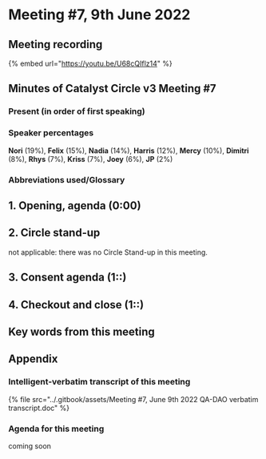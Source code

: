 # Meeting #7, 9th June 2022

## Meeting recording

{% embed url="https://youtu.be/U68cQIflz14" %}

## Minutes of Catalyst Circle v3 Meeting #7 <a href="#minutes-of-catalyst-circle-v3-meeting-6" id="minutes-of-catalyst-circle-v3-meeting-6"></a>

### Present (in order of first speaking) <a href="#present-in-order-of-first-speaking" id="present-in-order-of-first-speaking"></a>

### Speaker percentages

**Nori** (19%), **Felix** (15%), **Nadia** (14%), **Harris** (12%), **Mercy** (10%), **Dimitri** (8%), **Rhys** (7%), **Kriss** (7%), **Joey** (6%), **JP** (2%)

### Abbreviations used/Glossary <a href="#abbreviations-used-glossary" id="abbreviations-used-glossary"></a>

## 1. Opening, agenda (0:00) <a href="#1.-opening-agenda-0-00" id="1.-opening-agenda-0-00"></a>

## 2. Circle stand-up <a href="#2.-circle-stand-up-9-06" id="2.-circle-stand-up-9-06"></a>

not applicable: there was no Circle Stand-up in this meeting.

## 3. Consent agenda (**1::**) <a href="#3.-consent-agenda-1-07-01" id="3.-consent-agenda-1-07-01"></a>

## 4. Checkout and close (1::) <a href="#4.-checkout-and-close-1-57-15" id="4.-checkout-and-close-1-57-15"></a>

## Key words from this meeting <a href="#key-words-from-this-meeting" id="key-words-from-this-meeting"></a>

## Appendix

### Intelligent-verbatim transcript of this meeting <a href="#intelligent-verbatim-transcript-of-this-meeting" id="intelligent-verbatim-transcript-of-this-meeting"></a>

{% file src="../.gitbook/assets/Meeting #7, June 9th 2022 QA-DAO verbatim transcript.doc" %}

### Agenda for this meeting <a href="#agenda-for-this-meeting" id="agenda-for-this-meeting"></a>

coming soon
